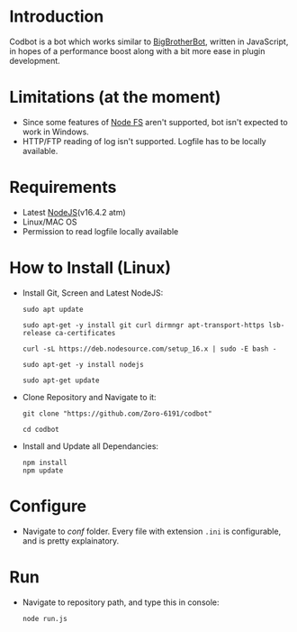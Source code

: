 # Introduction
Codbot is a bot which works similar to [BigBrotherBot](https://github.com/BigBrotherBot/big-brother-bot/), written in JavaScript, in hopes of a performance boost along with a bit more ease in plugin development.

# Limitations (at the moment)
- Since some features of [Node FS](https://nodejs.org/dist/latest-v14.x/docs/api/fs.html#fs_caveats) aren't supported, bot isn't expected to work in Windows.
- HTTP/FTP reading of log isn't supported. Logfile has to be locally available.

# Requirements
- Latest [NodeJS](https://nodejs.org/en/)(v16.4.2 atm)
- Linux/MAC OS
- Permission to read logfile locally available

# How to Install (Linux)
- Install Git, Screen and Latest NodeJS:
    ```
    sudo apt update

    sudo apt-get -y install git curl dirmngr apt-transport-https lsb-release ca-certificates

    curl -sL https://deb.nodesource.com/setup_16.x | sudo -E bash -

    sudo apt-get -y install nodejs

    sudo apt-get update
    ```
- Clone Repository and Navigate to it:
    ```
    git clone "https://github.com/Zoro-6191/codbot"

    cd codbot
    ```
- Install and Update all Dependancies:
    ```
    npm install
    npm update
    ```

# Configure
- Navigate to _conf_ folder. Every file with extension `.ini` is configurable, and is pretty explainatory.

# Run
- Navigate to repository path, and type this in console:
    ```
    node run.js
    ```